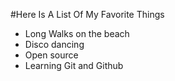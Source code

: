#Here Is A List Of My Favorite Things
- Long Walks on the beach
- Disco dancing
- Open source 
- Learning Git and Github
